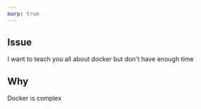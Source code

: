 ```yaml
---
marp: true
---
```


## Issue
I want to teach you all about docker 
but don't have enough time

## Why
Docker is complex